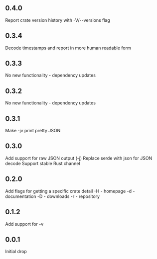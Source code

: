 ## 0.4.0

Report crate version history with -V/--versions flag

## 0.3.4

Decode timestamps and report in more human readable form

## 0.3.3

No new functionality - dependency updates

## 0.3.2

No new functionality - dependency updates

## 0.3.1

Make -jv print pretty JSON

## 0.3.0

Add support for raw JSON output (-j)
Replace serde with json for JSON decode
Support stable Rust channel

## 0.2.0

Add flags for getting a specific crate detail
-H - homepage
-d - documentation
-D - downloads
-r - repository

## 0.1.2

Add support for -v

## 0.0.1

Initial drop
